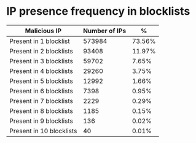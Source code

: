 # IP presence frequency in blocklists
| Malicious IP | Number of IPs | % |
|----|----|----|
| Present in 1 blocklist | 573984 | 73.56% |
| Present in 2 blocklists | 93408 | 11.97% |
| Present in 3 blocklists | 59702 | 7.65% |
| Present in 4 blocklists | 29260 | 3.75% |
| Present in 5 blocklists | 12992 | 1.66% |
| Present in 6 blocklists | 7398 | 0.95% |
| Present in 7 blocklists | 2229 | 0.29% |
| Present in 8 blocklists | 1185 | 0.15% |
| Present in 9 blocklists | 136 | 0.02% |
| Present in 10 blocklists | 40 | 0.01% |
